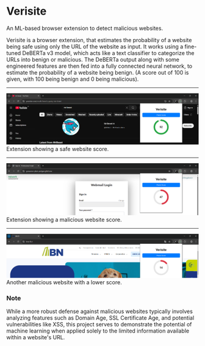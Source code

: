 # Verisite

An ML-based browser extension to detect malicious websites.

Verisite is a browser extension, that estimates the probability of a website being safe using only the URL of the website as input. It works using a fine-tuned DeBERTa v3 model, which acts like a text classifier to categorize the URLs into benign or malicious. The DeBERTa output along with some engineered features are then fed into a fully connected neural network, to estimate the probability of a website being benign. (A score out of 100 is given, with 100 being benign and 0 being malicious).

---

![Screenshot of the extension popup showing a benign website](images\92.png)
Extension showing a safe website score.

---

![Screenshot of the extension popup showing a malicious website](images\47.png)
Extension showing a malicious website score.

---

![Screenshot of the model architecture or a key feature](images\14.png)
Another malicious website with a lower score.

### Note

While a more robust defense against malicious websites typically involves analyzing features such as Domain Age, SSL Certificate Age, and potential vulnerabilities like XSS, this project serves to demonstrate the potential of machine learning when applied solely to the limited information available within a website's URL.
